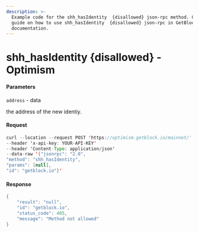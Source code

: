 ```yaml
---
description: >-
  Example code for the shh_hasIdentity  {disallowed} json-rpc method. Сomplete
  guide on how to use shh_hasIdentity  {disallowed} json-rpc in GetBlock.io Web3
  documentation.
---
```


# shh\_hasIdentity {disallowed} - Optimism

#### Parameters

`address` - data

the address of the new identiy.

#### Request

```java
curl --location --request POST 'https://optimism.getblock.io/mainnet/' 
--header 'x-api-key: YOUR-API-KEY' 
--header 'Content-Type: application/json' 
--data-raw '{"jsonrpc": "2.0",
"method": "shh_hasIdentity",
"params": [null],
"id": "getblock.io"}'
```

#### Response

```java
{
    "result": "null",
    "id": "getblock.io",
    "status_code": 405,
    "message": "Method not allowed"
}
```
